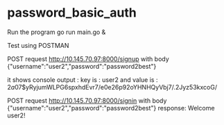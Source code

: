 # password_basic_auth

Run the program 
go run main.go &

Test using POSTMAN

POST request 
http://10.145.70.97:8000/signup 
with body {"username":"user2","password":"password2best"}

it shows console output :
key is : user2 and value is : $2a$07$yRyjumWLPG6spxhdEvr7/e0e26p92oYHNHQyVbj7/.2Jyz53kxcoG/

POST request
http://10.145.70.97:8000/signin with body {"username":"user2","password":"password2best"}
response: Welcome user2!